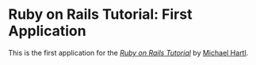 # Ruby on Rails Tutorial: First Application

This is the first application for the
 [*Ruby on Rails Tutorial*](http://railstutorial.org/)
 by [Michael Hartl](httpL//michaelhartl.com/).
 